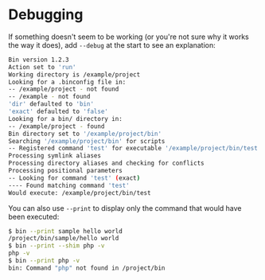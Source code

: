 # Debugging

If something doesn't seem to be working (or you're not sure why it works the way it does), add `--debug` at the start to see an explanation:

<!-- START auto-update-debugging -->

```bash
Bin version 1.2.3
Action set to 'run'
Working directory is /example/project
Looking for a .binconfig file in:
-- /example/project - not found
-- /example - not found
'dir' defaulted to 'bin'
'exact' defaulted to 'false'
Looking for a bin/ directory in:
-- /example/project - found
Bin directory set to '/example/project/bin'
Searching '/example/project/bin' for scripts
-- Registered command 'test' for executable '/example/project/bin/test'
Processing symlink aliases
Processing directory aliases and checking for conflicts
Processing positional parameters
-- Looking for command 'test' (exact)
---- Found matching command 'test'
Would execute: /example/project/bin/test
```

<!-- END auto-update-debugging -->

You can also use `--print` to display only the command that would have been executed:

```bash
$ bin --print sample hello world
/project/bin/sample/hello world
$ bin --print --shim php -v
php -v
$ bin --print php -v
bin: Command "php" not found in /project/bin
```
